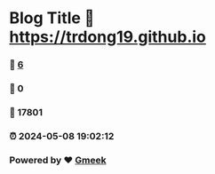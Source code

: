 # Blog Title :link: https://trdong19.github.io 
### :page_facing_up: [6](https://trdong19.github.io/tag.html) 
### :speech_balloon: 0 
### :hibiscus: 17801 
### :alarm_clock: 2024-05-08 19:02:12 
### Powered by :heart: [Gmeek](https://github.com/Meekdai/Gmeek)
